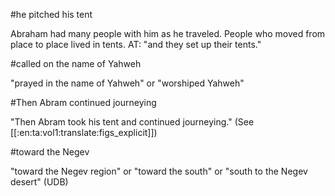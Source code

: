 #he pitched his tent

Abraham had many people with him as he traveled. People who moved from place to place lived in tents. AT: "and they set up their tents."

#called on the name of Yahweh

"prayed in the name of Yahweh" or "worshiped Yahweh"

#Then Abram continued journeying

"Then Abram took his tent and continued journeying." (See [[:en:ta:vol1:translate:figs_explicit]])

#toward the Negev

"toward the Negev region" or "toward the south" or "south to the Negev desert" (UDB)